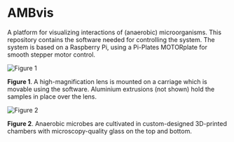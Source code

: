 # AMBvis

A platform for visualizing interactions of (anaerobic) microorganisms. This repository contains the software needed for controlling the system. The system is based on a Raspberry Pi, using a Pi-Plates MOTORplate for smooth stepper motor control.

![Figure 1](https://github.com/jonasoh/ambvis/assets/6480370/e42f9288-2b22-41c8-9a41-51821a51900b)

**Figure 1**. A high-magnification lens is mounted on a carriage which is movable using the software. Aluminium extrusions (not shown) hold the samples in place over the lens.

![Figure 2](https://github.com/jonasoh/ambvis/assets/6480370/bbc707f6-2513-469d-9a92-4a37cd0c7131)

**Figure 2**. Anaerobic microbes are cultivated in custom-designed 3D-printed chambers with microscopy-quality glass on the top and bottom.
